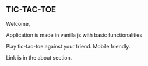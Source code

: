 ## TIC-TAC-TOE

Welcome,

Application is made in vanilla js with basic functionalities

Play tic-tac-toe against your friend. Mobile friendly.

Link is in the about section.
